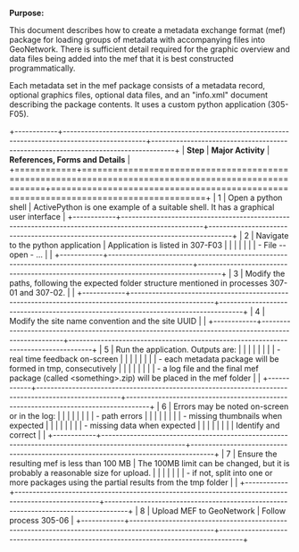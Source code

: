 **Purpose:**

This document describes how to create a metadata exchange format (mef) package for loading groups of metadata with accompanying files into GeoNetwork. There is sufficient detail required for the graphic overview and data files being added into the mef that it is best constructed programmatically.

Each metadata set in the mef package consists of a metadata record, optional graphics files, optional data files, and an "info.xml" document describing the package contents. It uses a custom python application (305-F05).

+------------+-----------------------------------------------------------------------------------------------------+------------------------------------------------------------------------------------+
| **Step**   | **Major Activity**                                                                                  | **References, Forms and Details**                                                  |
+============+=====================================================================================================+====================================================================================+
| 1          | Open a python shell                                                                                 | ActivePython is one example of a suitable shell. It has a graphical user interface |
+------------+-----------------------------------------------------------------------------------------------------+------------------------------------------------------------------------------------+
| 2          | Navigate to the python application                                                                  | Application is listed in 307-F03                                                   |
|            |                                                                                                     |                                                                                    |
|            | - File -- open - ...                                                                                |                                                                                    |
+------------+-----------------------------------------------------------------------------------------------------+------------------------------------------------------------------------------------+
| 3          | Modify the paths, following the expected folder structure mentioned in processes 307-01 and 307-02. |                                                                                    |
+------------+-----------------------------------------------------------------------------------------------------+------------------------------------------------------------------------------------+
| 4          | Modify the site name convention and the site UUID                                                   |                                                                                    |
+------------+-----------------------------------------------------------------------------------------------------+------------------------------------------------------------------------------------+
| 5          | Run the application. Outputs are:                                                                   |                                                                                    |
|            |                                                                                                     |                                                                                    |
|            | - real time feedback on-screen                                                                      |                                                                                    |
|            |                                                                                                     |                                                                                    |
|            | - each metadata package will be formed in tmp, consecutively                                        |                                                                                    |
|            |                                                                                                     |                                                                                    |
|            | - a log file and the final mef package (called \<something\>.zip) will be placed in the mef folder  |                                                                                    |
+------------+-----------------------------------------------------------------------------------------------------+------------------------------------------------------------------------------------+
| 6          | Errors may be noted on-screen or in the log:                                                        |                                                                                    |
|            |                                                                                                     |                                                                                    |
|            | - path errors                                                                                       |                                                                                    |
|            |                                                                                                     |                                                                                    |
|            | - missing thumbnails when expected                                                                  |                                                                                    |
|            |                                                                                                     |                                                                                    |
|            | - missing data when expected                                                                        |                                                                                    |
|            |                                                                                                     |                                                                                    |
|            | Identify and correct                                                                                |                                                                                    |
+------------+-----------------------------------------------------------------------------------------------------+------------------------------------------------------------------------------------+
| 7          | Ensure the resulting mef is less than 100 MB                                                        | The 100MB limit can be changed, but it is probably a reasonable size for upload.   |
|            |                                                                                                     |                                                                                    |
|            | - if not, split into one or more packages using the partial results from the tmp folder             |                                                                                    |
+------------+-----------------------------------------------------------------------------------------------------+------------------------------------------------------------------------------------+
| 8          | Upload MEF to GeoNetwork                                                                            | Follow process 305-06                                                              |
+------------+-----------------------------------------------------------------------------------------------------+------------------------------------------------------------------------------------+
